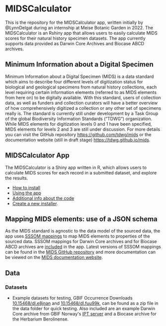 # MIDSCalculator

This is the repository for the MIDSCalculator app, written initially by @LynnDelgat during an internship at Meise Botanic Garden in 2022. The MIDSCalculator is an Rshiny app that allows users to easily calculate MIDS scores for their natural history specimen datasets. The app currently supports data provided as Darwin Core Archives and Biocase ABCD archives.

## Minimum Information about a Digital Specimen

Minimum Information about a Digital Specimen (MIDS) is a data standard which aims to describe four different levels of digitization status for biological and geological specimens from natural history collections, each level requiring certain information elements (referred to as MIDS elements from here on) to be digitally available. With this standard, users of collection data, as well as funders and collection curators will have a better overview of how comprehensively digitized a collection or any other set of specimens really is. The standard is currently still under development by a Task Group of the global Biodiversity Information Standards (“TDWG”) organization. While MIDS elements for digitization levels 0 and 1 have been specified, MIDS elements for levels 2 and 3 are still under discussion.
For more details you can visit the GitHub repository https://github.com/tdwg/mids or the documentation website (still in draft stage) https://tdwg.github.io/mids.

## MIDSCalculator App
The MIDSCalculator is a Shiny app written in R, which allows users to calculate MIDS scores for each record in a submitted dataset, and explore the results.

* [How to install](/help/howtoinstall.md)
* [Using the app](/help/howtouse.md)
* [Additional info about the code](/help/codeinfo.md)
* [Create a new installer](/help/rinno_installer.md).

## Mapping MIDS elements: use of a JSON schema

As the MIDS standard is agnostic to the data model of the sourced data, the app uses [SSSOM mappings](https://github.com/mapping-commons/SSSOM) to map MIDS elements to properties of the sourced data. SSSOM mappings for Darwin Core archives and for Biocase ABCD archives are [included](/data/sssom) in the app. Latest versions of SSSOM mappings can be found in the [MIDS GitHub repository](https://github.com/tdwg/mids/tree/main/source/mappings) and more documentation can be viewed on the [MIDS documentation website](https://tdwg.github.io/mids/mappings/).

## Data
### Datasets
* Example datasets for testing, GBIF Occurrence Downloads [10.15468/dl.e8jnan](http://doi.org/10.15468/dl.e8jnan) and [10.15468/dl.fuu99k](http://doi.org/10.15468/dl.fuu99k), can be found as a zip file in the data folder for quick testing. Also included are an example Darwin Core archive from GBIF Norway's [IPT server](https://ipt.gbif.no/resource?r=trom_algae) and a Biocase archive for the Herbarium Berolinense.
